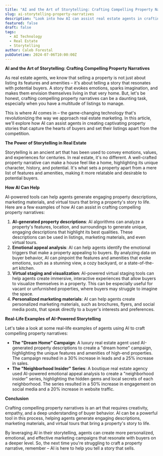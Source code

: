 ```yaml
---
title: "AI and the Art of Storytelling: Crafting Compelling Property Narratives"
slug: ai-storytelling-property-narratives
description: "Look into how AI can assist real estate agents in crafting compelling narratives around properties."
featured: false
draft: false
tags:
  - AI Technology
  - Real Estate
  - Storytelling
author: Caleb Forestal
pubDatetime: 2024-07-06T10:00:00Z
---
```


**AI and the Art of Storytelling: Crafting Compelling Property Narratives**

As real estate agents, we know that selling a property is not just about listing its features and amenities – it's about telling a story that resonates with potential buyers. A story that evokes emotions, sparks imagination, and makes them envision themselves living in that very home. But, let's be honest, crafting compelling property narratives can be a daunting task, especially when you have a multitude of listings to manage.

This is where AI comes in – the game-changing technology that's revolutionizing the way we approach real estate marketing. In this article, we'll explore how AI can assist agents in creating captivating property stories that capture the hearts of buyers and set their listings apart from the competition.

**The Power of Storytelling in Real Estate**

Storytelling is an ancient art that has been used to convey emotions, values, and experiences for centuries. In real estate, it's no different. A well-crafted property narrative can make a house feel like a home, highlighting its unique character, history, and potential. It's what sets a property apart from a mere list of features and amenities, making it more relatable and desirable to potential buyers.

**How AI Can Help**

AI-powered tools can help agents generate engaging property descriptions, marketing materials, and virtual tours that bring a property's story to life. Here are a few examples of how AI can assist in crafting compelling property narratives:

1. **AI-generated property descriptions**: AI algorithms can analyze a property's features, location, and surroundings to generate unique, engaging descriptions that highlight its best qualities. These descriptions can be used in listings, marketing materials, and even virtual tours.
2. **Emotional appeal analysis**: AI can help agents identify the emotional triggers that make a property appealing to buyers. By analyzing data on buyer behavior, AI can pinpoint the features and amenities that evoke emotions, such as a stunning view, a cozy backyard, or a state-of-the-art kitchen.
3. **Virtual staging and visualization**: AI-powered virtual staging tools can help agents create immersive, interactive experiences that allow buyers to visualize themselves in a property. This can be especially useful for vacant or unfurnished properties, where buyers may struggle to imagine the space.
4. **Personalized marketing materials**: AI can help agents create personalized marketing materials, such as brochures, flyers, and social media posts, that speak directly to a buyer's interests and preferences.

**Real-Life Examples of AI-Powered Storytelling**

Let's take a look at some real-life examples of agents using AI to craft compelling property narratives:

* **The "Dream Home" Campaign**: A luxury real estate agent used AI-generated property descriptions to create a "dream home" campaign, highlighting the unique features and amenities of high-end properties. The campaign resulted in a 30% increase in leads and a 25% increase in sales.
* **The "Neighborhood Insider" Series**: A boutique real estate agency used AI-powered emotional appeal analysis to create a "neighborhood insider" series, highlighting the hidden gems and local secrets of each neighborhood. The series resulted in a 50% increase in engagement on social media and a 20% increase in website traffic.

**Conclusion**

Crafting compelling property narratives is an art that requires creativity, empathy, and a deep understanding of buyer behavior. AI can be a powerful tool in this process, helping agents generate engaging descriptions, marketing materials, and virtual tours that bring a property's story to life.

By leveraging AI in their storytelling, agents can create more personalized, emotional, and effective marketing campaigns that resonate with buyers on a deeper level. So, the next time you're struggling to craft a property narrative, remember – AI is here to help you tell a story that sells.
